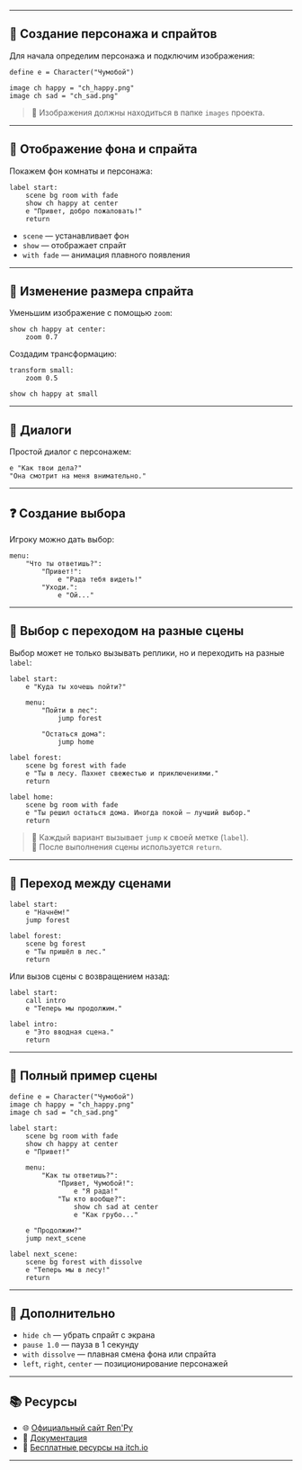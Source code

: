
---

## 📌 Создание персонажа и спрайтов

Для начала определим персонажа и подключим изображения:

```renpy
define e = Character("Чумобой")

image ch happy = "ch_happy.png"
image ch sad = "ch_sad.png"
```

> 📁 Изображения должны находиться в папке `images` проекта.

---

## 🌆 Отображение фона и спрайта

Покажем фон комнаты и персонажа:

```renpy
label start:
    scene bg room with fade
    show ch happy at center
    e "Привет, добро пожаловать!"
    return
```

- `scene` — устанавливает фон  
- `show` — отображает спрайт  
- `with fade` — анимация плавного появления

---

## 📏 Изменение размера спрайта

Уменьшим изображение с помощью `zoom`:

```renpy
show ch happy at center:
    zoom 0.7
```

Создадим трансформацию:

```renpy
transform small:
    zoom 0.5

show ch happy at small
```

---

## 💬 Диалоги

Простой диалог с персонажем:

```renpy
e "Как твои дела?"
"Она смотрит на меня внимательно."
```

---

## ❓ Создание выбора

Игроку можно дать выбор:

```renpy
menu:
    "Что ты ответишь?":
        "Привет!":
            e "Рада тебя видеть!"
        "Уходи.":
            e "Ой..."
```

---

## 🔁 Выбор с переходом на разные сцены

Выбор может не только вызывать реплики, но и переходить на разные `label`:

```renpy
label start:
    e "Куда ты хочешь пойти?"

    menu:
        "Пойти в лес":
            jump forest

        "Остаться дома":
            jump home

label forest:
    scene bg forest with fade
    e "Ты в лесу. Пахнет свежестью и приключениями."
    return

label home:
    scene bg room with fade
    e "Ты решил остаться дома. Иногда покой — лучший выбор."
    return
```

> 🔹 Каждый вариант вызывает `jump` к своей метке (`label`).  
> 🔹 После выполнения сцены используется `return`.

---

## 🚪 Переход между сценами

```renpy
label start:
    e "Начнём!"
    jump forest

label forest:
    scene bg forest
    e "Ты пришёл в лес."
    return
```

Или вызов сцены с возвращением назад:

```renpy
label start:
    call intro
    e "Теперь мы продолжим."

label intro:
    e "Это вводная сцена."
    return
```

---

## 🧪 Полный пример сцены

```renpy
define e = Character("Чумобой")
image ch happy = "ch_happy.png"
image ch sad = "ch_sad.png"

label start:
    scene bg room with fade
    show ch happy at center
    e "Привет!"

    menu:
        "Как ты ответишь?":
            "Привет, Чумобой!":
                e "Я рада!"
            "Ты кто вообще?":
                show ch sad at center
                e "Как грубо..."

    e "Продолжим?"
    jump next_scene

label next_scene:
    scene bg forest with dissolve
    e "Теперь мы в лесу!"
    return
```

---

## 🔧 Дополнительно

- `hide ch` — убрать спрайт с экрана  
- `pause 1.0` — пауза в 1 секунду  
- `with dissolve` — плавная смена фона или спрайта  
- `left`, `right`, `center` — позиционирование персонажей  

---

## 📚 Ресурсы

- 🌐 [Официальный сайт Ren'Py](https://www.renpy.org/)
- 📖 [Документация](https://www.renpy.org/doc/html/)
- 🎨 [Бесплатные ресурсы на itch.io](https://itch.io/)

---

